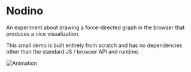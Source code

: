 # Nodino

An experiment about drawing a force-directed graph in the browser that produces a nice visualization.

This small demo is built entirely from scratch and has no dependencies other than the standard JS / browser API and runtime.

![Animation](Animation.gif)
